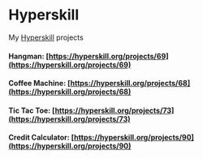 # Hyperskill
My [Hyperskill](https://hyperskill.org/profile/5319156) projects

#### Hangman: [https://hyperskill.org/projects/69](https://hyperskill.org/projects/69)
#### Coffee Machine: [https://hyperskill.org/projects/68](https://hyperskill.org/projects/68)
#### Tic Tac Toe: [https://hyperskill.org/projects/73](https://hyperskill.org/projects/73)
#### Credit Calculator: [https://hyperskill.org/projects/90](https://hyperskill.org/projects/90)
